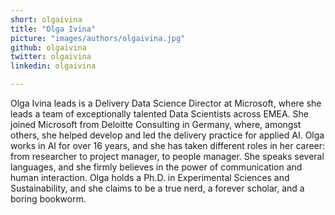 ```yaml
---
short: olgaivina
title: "Olga Ivina"
picture: "images/authors/olgaivina.jpg"
github: olgaivina
twitter: olgaivina
linkedin: olgaivina

---
```


Olga Ivina leads is a Delivery Data Science Director at Microsoft, where she leads a team of exceptionally talented Data Scientists across EMEA. She joined Microsoft from Deloitte Consulting in Germany, where, amongst others, she helped develop and led the delivery practice for applied AI. Olga works in AI for over 16 years, and she has taken different roles in her career: from researcher to project manager, to people manager. She speaks several languages, and she firmly believes in the power of communication and human interaction. Olga holds a Ph.D. in Experimental Sciences and Sustainability, and she claims to be a true nerd, a forever scholar, and a boring bookworm.
